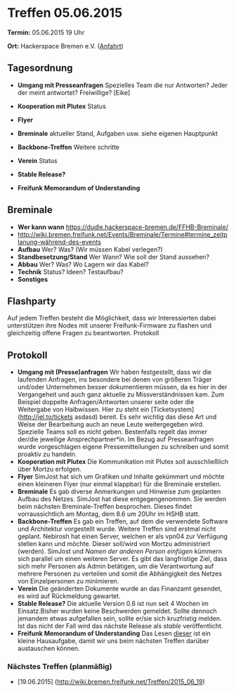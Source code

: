 # Treffen 05.06.2015

**Termin:** 05.06.2015 19 Uhr

**Ort:** Hackerspace Bremen e.V. ([Anfahrt](https://www.hackerspace-bremen.de/anfahrt/))

## Tagesordnung

* **Umgang mit Presseanfragen** Spezielles Team die nur Antworten? Jeder der meint antwortet? Freiwillige? [Eike]
* **Kooperation mit Plutex** Status

* **Flyer**

* **Breminale** aktueller Stand, Aufgaben usw. siehe eigenen Hauptpunkt
* **Backbone-Treffen** Weitere schritte
* **Verein** Status
* **Stable Release?**
* **Freifunk Memorandum of Understanding**

## Breminale
* **Wer kann wann** https://dudle.hackerspace-bremen.de/FFHB-Breminale/
* http://wiki.bremen.freifunk.net/Events/Breminale/Termine#termine_zeitplanung-während-des-events
* **Aufbau** Wer? Was? (Wir müssen Kabel verlegen?)
* **Standbesetzung/Stand** Wer Wann? Wie soll der Stand aussehen?
* **Abbau** Wer? Was? Wo Lagern wir das Kabel?
* **Technik** Status? Ideen? Testaufbau?
* **Sonstiges**

## Flashparty

Auf jedem Treffen besteht die Möglichkeit, dass wir Interessierten dabei unterstützen ihre Nodes mit unserer Freifunk-Firmware zu flashen und gleichzeitig offene Fragen zu beantworten.
Protokoll

## Protokoll

* **Umgang mit (Presse)anfragen** Wir haben festgestellt, dass wir die laufenden Anfragen, ins besondere bei denen von größeren Träger und/oder Unternehmen besser dokumentieren müssen, da es hier in der Vergangeheit und auch ganz aktuelle zu Missverständnissen kam. Zum Beispiel doppelte Anfragen/Antworten unserer seite oder die Weitergabe von Halbwissen. Hier zu steht ein [Ticketsystem](http://jel.to/tickets asdasd) bereit. Es sehr wichtig das diese Art und Weise der Bearbeitung auch an neue Leute weitergegeben wird. Spezielle Teams soll es nicht geben. Bestenfalls regelt das immer der/die jeweilige Ansprechpartner*in. Im Bezug auf Presseanfragen wurde vorgeschlagen eigene Pressemitteilungen zu schreiben und somit proaktiv zu handeln.
* **Kooperation mit Plutex** Die Kommunikation mit Plutex soll ausschließlich über Mortzu erfolgen.
*  **Flyer** SimJost hat sich um Grafiken und Inhalte gekümmert und möchte einen kleineren Flyer (nur einmal klappbar) für die Breminale erstellen.
*  **Breminale** Es gab diverse Anmerkungen und Hinweise zum geplanten Aufbau des Netzes. SimJost hat diese entgegengenommen. Sie werden beim nächsten Breminale-Treffen besprochen. Dieses findet vorraussichtlich am Montag, dem 8.6 um 20Uhr im HSHB statt.
*  **Backbone-Treffen** Es gab ein Treffen, auf dem die verwendete Software und Architektur vorgestellt wurde. Weitere Treffen sind erstmal nicht geplant. Nebirosh hat einen Server, welchen er als vpn04 zur Verfügung stellen kann und möchte. Dieser soll/wird von Mortzu administriert (werden). SimJost und *Namen der anderen Person einfügen* kümmern sich parallel um einen weiteren Server. Es gibt das langfristige Ziel, dass sich mehr Personen als Admin betätigen, um die Verantwortung auf mehrere Personen zu verteilen und somit die Abhängigkeit des Netzes von Einzelpersonen zu minimieren.
*  **Verein** Die geänderten Dokumente wurde an das Finanzamt gesendet, es wird auf Rückmeldung gewartet.
*  **Stable Release?** Die aktuelle Version 0.6 ist nun seit 4 Wochen im Einsatz.Bisher wurden keine Beschwerden gemeldet. Sollte dennoch jemandem etwas aufgefallen sein, sollte er/sie sich kruzfristig melden. Ist das nicht der Fall wird das nächste Release als *stable* veröffentlicht.
*  **Freifunk Memorandum of Understanding** Das Lesen [dieser](http://blog.freifunk.net/2015/memorandum-understanding) ist ein kleine Hausaufgabe, damit wir uns beim nächsten Treffen darüber austauschen können.

### Nächstes Treffen (planmäßig)

* [19.06.2015] (http://wiki.bremen.freifunk.net/Treffen/2015_06_19)
